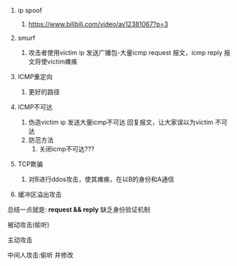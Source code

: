 1. ip spoof
    1. https://www.bilibili.com/video/av12381067?p=3
1. smurf
    1. 攻击者使用victim ip 发送广播包-大量icmp request 报文，icmp reply 报文将使victim瘫痪
1. ICMP重定向  
    1. 更好的路径
1. ICMP不可达
    1. 伪造victim ip 发送大量icmp不可达 回复报文，让大家误以为victim 不可达
    1. 防范方法
        1. 关闭icmp不可达???
    
1. TCP欺骗
    1. 对B进行ddos攻击，使其瘫痪，在以B的身份和A通信

1. 缓冲区溢出攻击

总结一点就是: **request && reply**
缺乏身份验证机制


被动攻击(偷听)

主动攻击

中间人攻击:偷听 并修改
